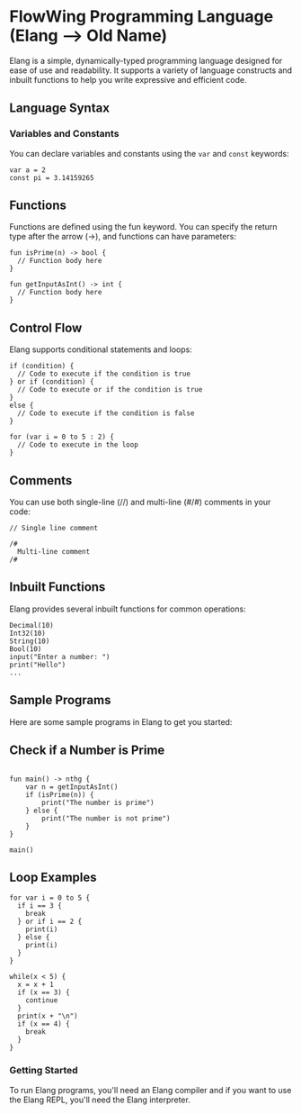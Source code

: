 # FlowWing Programming Language (Elang --> Old Name)

Elang is a simple, dynamically-typed programming language designed for ease of use and readability. It supports a variety of language constructs and inbuilt functions to help you write expressive and efficient code.

## Language Syntax

### Variables and Constants

You can declare variables and constants using the `var` and `const` keywords:

```Elang
var a = 2
const pi = 3.14159265
```

## Functions

Functions are defined using the fun keyword. You can specify the return type after the arrow (->), and functions can have parameters:

```Elang
fun isPrime(n) -> bool {
  // Function body here
}

fun getInputAsInt() -> int {
  // Function body here
}
```

## Control Flow

Elang supports conditional statements and loops:

```
if (condition) {
  // Code to execute if the condition is true
} or if (condition) {
  // Code to execute or if the condition is true
}
else {
  // Code to execute if the condition is false
}

for (var i = 0 to 5 : 2) {
  // Code to execute in the loop
}

```

## Comments

You can use both single-line (//) and multi-line (#/#) comments in your code:

```
// Single line comment

/#
  Multi-line comment
/#
```

## Inbuilt Functions

Elang provides several inbuilt functions for common operations:

```
Decimal(10)
Int32(10)
String(10)
Bool(10)
input("Enter a number: ")
print("Hello")
...

```

## Sample Programs

Here are some sample programs in Elang to get you started:

## Check if a Number is Prime

```

fun main() -> nthg {
    var n = getInputAsInt()
    if (isPrime(n)) {
        print("The number is prime")
    } else {
        print("The number is not prime")
    }
}

main()

```

## Loop Examples

```
for var i = 0 to 5 {
  if i == 3 {
    break
  } or if i == 2 {
    print(i)
  } else {
    print(i)
  }
}

while(x < 5) {
  x = x + 1
  if (x == 3) {
    continue
  }
  print(x + "\n")
  if (x == 4) {
    break
  }
}

```

### Getting Started

To run Elang programs, you'll need an Elang compiler and if you want to use the Elang REPL, you'll need the Elang interpreter.




